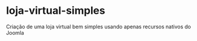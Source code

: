 # loja-virtual-simples
Criação de uma loja virtual bem simples usando apenas recursos nativos do Joomla
